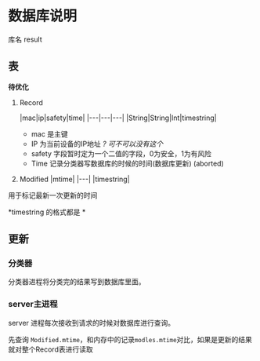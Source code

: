 # 数据库说明

库名 result

## 表
**待优化**

1. Record

   |mac|ip|safety|time|
   |---|---|---|
   |String|String|Int|timestring|

   + mac 是主键
   + IP 为当前设备的IP地址 *? 可不可以没有这个*
   + safety 字段暂时定为一个二值的字段，0为安全，1为有风险
   + Time 记录分类器写数据库的时候的时间(数据库更新) (aborted)
2. Modified
|mtime|
|---|
|timestring|

用于标记最新一次更新的时间

*timestring 的格式都是 *

## 更新

### 分类器

分类器进程将分类完的结果写到数据库里面。

### server主进程

server 进程每次接收到请求的时候对数据库进行查询。

先查询 `Modified.mtime`，和内存中的记录`modles.mtime`对比，如果是更新的结果就对整个Record表进行读取



